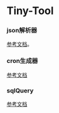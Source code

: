 # Tiny-Tool
### json解析器 
[参考文档](https://blog.csdn.net/chunlaiqingke/article/details/136609765)。
### cron生成器
[参考文档](https://blog.csdn.net/chunlaiqingke/article/details/136796114)
### sqlQuery
[参考文档](https://blog.csdn.net/chunlaiqingke/article/details/136986794)
